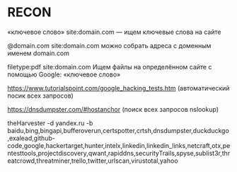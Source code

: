 # RECON
«ключевое слово» site:domain.com — ищем ключевые слова на сайте

 @domain.com site:domain.com можно собрать адреса с доменным именем domain.com
 
 filetype:pdf site:domain.com  Ищем файлы на определённом сайте с помощью Google: «ключевое слово»
 
 https://www.tutorialspoint.com/google_hacking_tests.htm (автоматический посик всех запросов)

 https://dnsdumpster.com/#hostanchor (поиск всех запросов nslookup)

 theHarvester -d yandex.ru -b baidu,bing,bingapi,bufferoverun,certspotter,crtsh,dnsdumpster,duckduckgo,exalead,github-code,google,hackertarget,hunter,intelx,linkedin,linkedin_links,netcraft,otx,pentesttools,projectdiscovery,qwant,rapiddns,securityTrails,spyse,sublist3r,threatcrowd,threatminer,trello,twitter,urlscan,virustotal,yahoo
